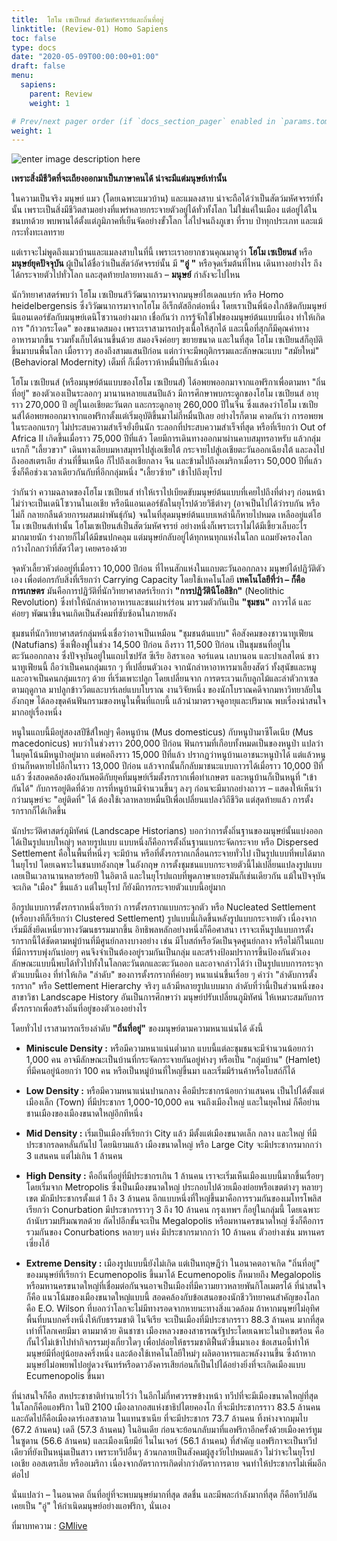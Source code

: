 ```yaml
---
title:  โฮโม เซเปียนส์ สัตว์มหัศจรรย์และถิ่นที่อยู่
linktitle: (Review-01) Homo Sapiens
toc: false
type: docs
date: "2020-05-09T00:00:00+01:00"
draft: false
menu:
  sapiens:
    parent: Review
    weight: 1

# Prev/next pager order (if `docs_section_pager` enabled in `params.toml`)
weight: 1
---
```

 
![enter image description here](https://gmlive.com/wp-content/uploads/2019/09/cropped-DE760E04-99FE-4F5A-A8AF-B303BC2651C2.jpeg)


**เพราะสิ่งมีชีวิตที่จะเถียงออกมาเป็นภาษาคนได้ น่าจะมีแต่มนุษย์เท่านั้น**

ในความเป็นจริง มนุษย์ แมว (โดยเฉพาะแมวบ้าน) และแมลงสาบ น่าจะถือได้ว่าเป็นสัตว์มหัศจรรย์ทั้งนั้น เพราะเป็นสิ่งมีชีวิตสามอย่างที่แพร่หลายกระจายตัวอยู่ได้ทั่วทั้งโลก ไม่ใช่แค่ในเมือง แต่อยู่ได้ในชนบทด้วย พบพานได้ตั้งแต่ภูมิภาคที่เย็นจัดอย่างขั้วโลก ไล่ไปจนถึงภูเขา ที่ราบ ป่าทุกประเภท และแม้กระทั่งทะเลทราย

แต่เราจะไม่พูดถึงแมวบ้านและแมลงสาบในที่นี้ เพราะเราอยากชวนคุณมาดูว่า **โฮโม เซเปียนส์**  หรือ  **มนุษย์ยุคปัจจุบัน**  ผู้เป็นได้ชื่อว่าเป็นสัตว์อัศจรรย์นั้น มี  **"อู่ "**  หรือจุดเริ่มต้นที่ไหน เดินทางอย่างไร ถึงได้กระจายตัวไปทั่วโลก และสุดท้ายปลายทางแล้ว – **มนุษย์** กำลังจะไปไหน

นักวิทยาศาสตร์พบว่า โฮโม เซเปียนส์วิวัฒนาการมาจากมนุษย์ไฮเดลแบร์ก หรือ Homo heidelbergensis ซึ่งวิวัฒนาการมาจากโฮโม อีเร็กตัสอีกต่อหนึ่ง โดยเราเป็นพี่น้องใกล้ชิดกับมนุษย์นีแอนเดอร์ธัลกับมนุษย์เดนิโซวานอย่างมาก เชื่อกันว่า การรู้จักใช้ไฟของมนุษย์ต้นแบบนี่เอง ทำให้เกิดการ "ก้าวกระโดด" ของขนาดสมอง เพราะเราสามารถปรุงเนื้อให้สุกได้ และเนื้อที่สุกก็มีคุณค่าทางอาหารมากขึ้น รวมทั้งเก็บได้นานขึ้นด้วย สมองจึงค่อยๆ ขยายขนาด และในที่สุด โฮโม เซเปียนส์ก็อุบัติขึ้นมาบนพื้นโลก เมื่อราวๆ สองถึงสามแสนปีก่อน แต่กว่าจะมีพฤติกรรมและลักษณะแบบ  "สมัยใหม่"(Behavioral Modernity) เต็มที่ ก็เมื่อราวห้าหมื่นปีที่แล้วนี่เอง

โฮโม เซเปียนส์ (หรือมนุษย์ต้นแบบของโฮโม เซเปียนส์) ได้อพยพออกมาจากแอฟริกาเพื่อตามหา "ถิ่นที่อยู่" ของตัวเองเป็นระลอกๆ มานานหลายแสนปีแล้ว มีการศึกษาพบกระดูกของโฮโม เซเปียนส์ อายุราว 270,000 ปี อยู่ในเอเชียตะวันตก และกระดูกอายุ 260,000 ปีในจีน ซึ่งแสดงว่าโฮโม เซเปียนส์ได้อพยพออกมาจากแอฟริกาตั้งแต่เริ่มอุบัติขึ้นมาไม่กี่หมื่นปีเลย อย่างไรก็ตาม คาดกันว่า การอพยพในระลอกแรกๆ ไม่ประสบความสำเร็จยั่งยืนนัก ระลอกที่ประสบความสำเร็จที่สุด หรือที่เรียกว่า Out of Africa II เกิดขึ้นเมื่อราว 75,000 ปีที่แล้ว โดยมีการเดินทางออกมาผ่านคาบสมุทรอาหรับ แล้วกลุ่มแรกก็ "เลี้ยวขวา" เดินทางเลียบมหาสมุทรไปสู่เอเชียใต้ กระจายไปสู่เอเชียตะวันออกเฉียงใต้ และลงไปถึงออสเตรเลีย ส่วนที่ขึ้นเหนือ ก็ไปถึงเอเชียกลาง จีน และข้ามไปถึงอเมริกาเมื่อราว 50,000 ปีที่แล้ว ซึ่งก็คือช่วงเวลาเดียวกันกับที่อีกกลุ่มหนึ่ง "เลี้ยวซ้าย" เข้าไปถึงยุโรป

ว่ากันว่า ความฉลาดของโฮโม เซเปียนส์ ทำให้เราไปเบียดขับมนุษย์ต้นแบบที่เคยไปถึงที่ต่างๆ ก่อนหน้า ไม่ว่าจะเป็นเดนิโซวานในเอเชีย หรือนีแอนเดอร์ธัลในยุโรปด้วยวิธีต่างๆ (อาจเป็นไปได้ว่ารบกัน หรือไม่ก็ กลายกลืนด้วยการผสมเผ่าพันธุ์กัน) จนในที่สุดมนุษย์ต้นแบบเหล่านี้ก็หายไปหมด เหลืออยู่แต่โฮโม เซเปียนส์เท่านั้น โฮโมเซเปียนส์เป็นสัตว์มหัศจรรย์ อย่างหนึ่งก็เพราะเราไม่ได้มีเขี้ยวเล็บอะไรมากมายนัก ร่างกายก็ไม่ได้มีขนปกคลุม แต่มนุษย์กลับอยู่ได้ทุกหนทุกแห่งในโลก แถมยังครองโลกกว้างไกลกว่าที่สัตว์ใดๆ เคยครองด้วย

จุดหัวเลี้ยวหัวต่ออยู่ที่เมื่อราว 10,000 ปีก่อน ที่ไหนสักแห่งในแถบตะวันออกกลาง  มนุษย์ได้ปฏิวัติตัวเอง เพื่อต่อกรกับสิ่งที่เรียกว่า Carrying Capacity โดยใช้เทคโนโลยี **เทคโนโลยีที่ว่า – ก็คือการเกษตร** มันคือการปฏิวัติที่นักวิทยาศาสตร์เรียกว่า  **"การปฏิวัตินีโอลิธิก"**  (Neolithic Revolution) ซึ่งทำให้นักล่าหาอาหารและชนเผ่าเร่ร่อน มารวมตัวกันเป็น  **"ชุมชน"** ถาวรได้ และค่อยๆ พัฒนาขึ้นจนเกิดเป็นสังคมที่ซับซ้อนในภายหลัง

ชุมชนที่นักวิทยาศาสตร์กลุ่มหนึ่งเชื่อว่าอาจเป็นเหมือน "ชุมชนต้นแบบ" คือสังคมของชาวนาทูเฟียน (Natufians) ซึ่งเฟื่องฟูในช่วง 14,500 ปีก่อน ถึงราว 11,500 ปีก่อน เป็นชุมชนที่อยู่ในตะวันออกกลาง ซึ่งปัจจุบันอยู่ในแถบไซปรัส ซีเรีย อิสราเอล จอร์แดน เลบานอน และปาเลสไตน์ ชาวนาทูเฟียนนี้ ถือว่าเป็นคนกลุ่มแรก ๆ ที่เปลี่ยนตัวเอง จากนักล่าหาอาหารมาเลี้ยงสัตว์ ทั้งสุนัขและหมู และอาจเป็นคนกลุ่มแรกๆ ด้วย ที่เริ่มเพาะปลูก โดยเปลี่ยนจาก การตระเวนเก็บลูกไม้และล่าตัวกาเซลตามฤดูกาล มาปลูกข้าววีตและบาร์เลย์แบบโบราณ งานวิจัยหนึ่ง ของนักโบราณคดีจากมหาวิทยาลัยในอังกฤษ ได้ลองขุดค้นฟันกรามของหนูในพื้นที่แถบนี้ แล้วนำมาตรวจดูอายุและปริมาณ พบเรื่องน่าสนใจมากอยู่เรื่องหนึ่ง

หนูในแถบนี้มีอยู่สองสปีชีส์ใหญ่ๆ คือหนูบ้าน (Mus domesticus) กับหนูป่ามาซีโดเนีย (Mus macedonicus) พบว่าในช่วงราว 200,000 ปีก่อน ฟันกรามที่เกือบทั้งหมดเป็นของหนูป่า แปลว่าในยุคโน้นมีหนูป่าอยู่มาก แต่พอถึงราว 15,000 ปีที่แล้ว ปรากฏว่าหนูบ้านเอาชนะหนูป่าได้ แต่แล้วหนูบ้านก็หดหายไปอีกในราว 13,000 ปีก่อน แล้วจากนั้นก็กลับมาชนะแบบถาวรได้เมื่อราว 10,000 ปีที่แล้ว ซึ่งสอดคล้องต้องกันพอดีกับยุคที่มนุษย์เริ่มตั้งรกรากเพื่อทำเกษตร และหนูบ้านก็เป็นหนูที่ "เข้ากันได้" กับการอยู่ติดที่ด้วย การที่หนูบ้านมีจำนวนขึ้นๆ ลงๆ ก่อนจะมีมากอย่างถาวร – แสดงให้เห็นว่า กว่ามนุษย์จะ "อยู่ติดที่" ได้ ต้องใช้เวลาหลายหมื่นปีเพื่อเปลี่ยนแปลงวิถีชีวิต แต่สุดท้ายแล้ว การตั้งรกรากก็ได้เกิดขึ้น

นักประวัติศาสตร์ภูมิทัศน์ (Landscape Historians) บอกว่าการตั้งถิ่นฐานของมนุษย์นั้นแบ่งออกได้เป็นรูปแบบใหญ่ๆ หลายรูปแบบ แบบหนึ่งก็คือการตั้งถิ่นฐานแบกระจัดกระจาย หรือ Dispersed Settlement คือในพื้นที่หนึ่งๆ จะมีบ้าน หรือที่ตั้งรกรากเกลื่อนกระจายทั่วไป เป็นรูปแบบที่พบได้มากในยุโรป โดยเฉพาะในชนบทอังกฤษ ในอังกฤษ การตั้งชุมชนแบบกระจายตัวนี้ไม่เปลี่ยนแปลงรูปแบบเลยเป็นเวลานานหลายร้อยปี ในอิตาลี และในยุโรปแถบที่พูดภาษาเยอรมันก็เช่นเดียวกัน แม้ในปัจจุบันจะเกิด "เมือง" ขึ้นแล้ว แต่ในยุโรป ก็ยังมีการกระจายตัวแบบนี้อยู่มาก

อีกรูปแบบการตั้งรกรากหนึ่งเรียกว่า การตั้งรกรากแบบกระจุกตัว หรือ Nucleated Settlement (หรือบางทีก็เรียกว่า Clustered Settlement) รูปแบบนี้เกิดขึ้นหลังรูปแบบกระจายตัว เนื่องจากเริ่มมีสิ่งยึดเหนี่ยวทางวัฒนธรรมมากขึ้น อิทธิพลหลักอย่างหนึ่งก็คือศาสนา เราจะเห็นรูปแบบการตั้งรกรากนี้ได้ชัดตามหมู่บ้านที่มีศูนย์กลางบางอย่าง เช่น มีโบสถ์หรือวัดเป็นจุดศูนย์กลาง หรือไม่ก็ในแถบที่มีการรบพุ่งกันบ่อยๆ คนจึงจำเป็นต้องอยู่รวมกันเป็นกลุ่ม และสร้างป้อมปราการขึ้นป้องกันตัวเอง ลักษณะแบบนี้พบได้ทั่วไปทั้งในโลกตะวันตกและตะวันออก และอาจกล่าวได้ว่า เป็นรูปแบบการกระจุกตัวแบบนี้เอง ที่ทำให้เกิด "ลำดับ" ของการตั้งรกรากที่ค่อยๆ หนาแน่นขึ้นเรื่อย ๆ คำว่า "ลำดับการตั้งรกราก" หรือ Settlement Hierarchy จริงๆ แล้วมีหลายรูปแบบมาก ลำดับที่ว่านี้เป็นส่วนหนึ่งของสาขาวิชา Landscape History อันเป็นการศึกษาว่า มนุษย์ปรับเปลี่ยนภูมิทัศน์ ให้เหมาะสมกับการตั้งรกรากเพื่อสร้างถิ่นที่อยู่ของตัวเองอย่างไร

โดยทั่วไป เราสามารถเรียงลำดับ **"ถิ่นที่อยู่"** ของมนุษย์ตามความหนาแน่นได้ ดังนี้

- **Miniscule Density :**  หรือมีความหนาแน่นต่ำมาก แบบนี้แต่ละชุมชนจะมีจำนวนน้อยกว่า 1,000 คน อาจมีลักษณะเป็นบ้านที่กระจัดกระจายกันอยู่ห่างๆ หรือเป็น "กลุ่มบ้าน" (Hamlet) ที่มีคนอยู่น้อยกว่า 100 คน หรือเป็นหมู่บ้านที่ใหญ่ขึ้นมา และเริ่มมีร้านค้าหรือโบสถ์ก็ได้

- **Low Density :**  หรือมีความหนาแน่นปานกลาง คือมีประชากรน้อยกว่าแสนคน เป็นไปได้ตั้งแต่เมืองเล็ก (Town) ที่มีประชากร 1,000-10,000 คน จนถึงเมืองใหญ่ และในยุคใหม่ ก็คือย่านชานเมืองของเมืองขนาดใหญ่อีกทีหนึ่ง

- **Mid Density :**  เริ่มเป็นเมืองที่เรียกว่า City แล้ว มีตั้งแต่เมืองขนาดเล็ก กลาง และใหญ่ ที่มีประชากรลดหลั่นกันไป โดยนิยามแล้ว เมืองขนาดใหญ่ หรือ Large City จะมีประชากรมากกว่า 3 แสนคน แต่ไม่เกิน 1 ล้านคน

- **High Density :**  คือถิ่นที่อยู่ที่มีประชากรเกิน 1 ล้านคน เราจะเริ่มเห็นเมืองแบบนี้มากขึ้นเรื่อยๆ โดยเริ่มจาก Metropolis ซึ่งเป็นเมืองขนาดใหญ่ ประกอบไปด้วยเมืองย่อยหรือเขตต่างๆ หลายๆ เขต มักมีประชากรตั้งแต่ 1 ถึง 3 ล้านคน อีกแบบหนึ่งที่ใหญ่ขึ้นมาคือการรวมกันของเมโทรโพลิส เรียกว่า Conurbation มีประชากรราวๆ 3 ถึง 10 ล้านคน กรุงเทพฯ ก็อยู่ในกลุ่มนี้ โดยเฉพาะถ้านับรวมปริมณฑลด้วย ถัดไปอีกขั้นจะเป็น Megalopolis หรือมหานครขนาดใหญ่ ซึ่งก็คือการรวมกันของ Conurbations หลายๆ แห่ง มีประชากรมากกว่า 10 ล้านคน ตัวอย่างเช่น มหานครเซี่ยงไฮ้

- **Extreme Density :**  เมืองรูปแบบนี้ยังไม่เกิด แต่เป็นทฤษฎีว่า ในอนาคตอาจเกิด "ถิ่นที่อยู่" ของมนุษย์ที่เรียกว่า Ecumenopolis ขึ้นมาได้ Ecumenopolis ก็หมายถึง Megalopolis หรือมหานครขนาดใหญ่ที่เชื่อมต่อกันจนอาจเป็นเมืองที่มีความยาวหลายพันกิโลเมตรได้ ที่น่าสนใจก็คือ แนวโน้มของเมืองขนาดใหญ่แบบนี้ สอดคล้องกับข้อเสนอของนักชีววิทยาคนสำคัญของโลก คือ E.O. Wilson ที่บอกว่าโลกจะไม่มีทางรอดจากหายนะทางสิ่งแวดล้อม ถ้าหากมนุษย์ไม่อุทิศพื้นที่บนบกครึ่งหนึ่งให้กับธรรมชาติ ไนจีเรีย จะเป็นเมืองที่มีประชากรราว 88.3 ล้านคน มากที่สุดเท่าที่โลกเคยมีมา ตามมาด้วย คินชาซา เมืองหลวงของสาธารณรัฐประโดยเฉพาะในป่าเขตร้อน คือกั้นไว้ไม่เข้าไปทำกิจกรรมยุ่งเกี่ยวใดๆ เพื่อปล่อยให้ธรรมชาติฟื้นตัวขึ้นมาเอง ข้อเสนอนี้ทำให้มนุษย์มีที่อยู่น้อยลงครึ่งหนึ่ง และต้องใช้เทคโนโลยีใหม่ๆ ผลิตอาหารและพลังงานขึ้น ซึ่งถ้าหากมนุษย์ไม่อพยพไปอยู่ดวงจันทร์หรือดาวอังคารเสียก่อนก็เป็นไปได้อย่างยิ่งที่จะเกิดเมืองแบบ Ecumenopolis ขึ้นมา

ที่น่าสนใจก็คือ สหประชาชาติทำนายไว้ว่า ในอีกไม่กี่ทศวรรษข้างหน้า ทวีปที่จะมีเมืองขนาดใหญ่ที่สุดในโลกก็คือแอฟริกา ในปี 2100 เมืองลากอสแห่งชาธิปไตยคองโก ที่จะมีประชากรราว 83.5 ล้านคน และถัดไปก็คือเมืองดาร์เอสซาลาม ในแทนซาเนีย ที่จะมีประชากร 73.7 ล้านคน ทิ้งห่างจากมุมไบ (67.2 ล้านคน) เดลี (57.3 ล้านคน) ในอินเดีย ก่อนจะย้อนกลับมาที่แอฟริกาอีกครั้งด้วยเมืองคาร์ทูมในซูดาน (56.6 ล้านคน) และเมืองเนียมีย์ ในไนเจอร์ (56.1 ล้านคน) ที่สำคัญ แอฟริกาจะเป็นทวีปเดียวที่ยังเป็นหนุ่มเป็นสาว เพราะทวีปอื่นๆ ล้วนกลายเป็นสังคมผู้สูงวัยไปหมดแล้ว ไม่ว่าจะในยุโรป เอเชีย ออสเตรเลีย หรืออเมริกา เนื่องจากอัตราการเกิดต่ำกว่าอัตราการตาย จนทำให้ประชากรไม่เพิ่มอีกต่อไป

นั่นแปลว่า – ในอนาคต ถิ่นที่อยู่ที่จะพบมนุษย์มากที่สุด สดชื่น และมีพละกำลังมากที่สุด ก็คือทวีปอันเคยเป็น "อู่" ให้กำเนิดมนุษย์อย่างแอฟริกา, นั่นเอง

ที่มาบทความ : [GMlive](https://gmlive.com/homosapien/)